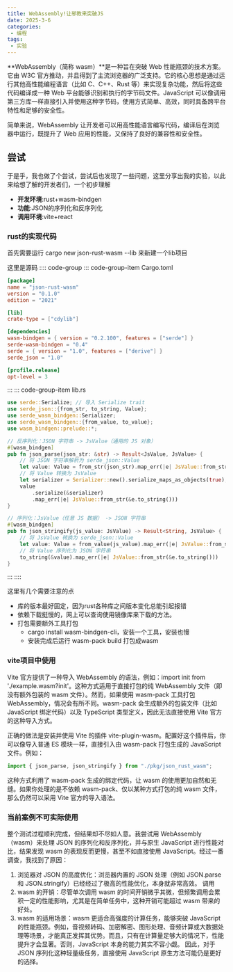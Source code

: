 ```yaml
---
title: WebAssembly!让邪教来突破JS
date: 2025-3-6
categories:
 - 编程
tags:
 - 实验
---
```

 **WebAssembly（简称 wasm）**是一种旨在突破 Web 性能瓶颈的技术方案。它由 W3C 官方推动，并且得到了主流浏览器的广泛支持。它的核心思想是通过运行其他高性能编程语言（比如 C、C++、Rust 等）来实现复杂功能，然后将这些代码编译成一种 Web 平台能够识别和执行的字节码文件。JavaScript 可以像调用第三方库一样直接引入并使用这种字节码，使用方式简单、高效，同时具备跨平台特性和足够的安全性。

简单来说，WebAssembly 让开发者可以用高性能语言编写代码，编译后在浏览器中运行，既提升了 Web 应用的性能，又保持了良好的兼容性和安全性。

## 尝试
于是乎，我也做了个尝试，尝试后也发现了一些问题，这里分享出我的实验，以此来给想了解的开发者们，一个初步理解

- **开发环境**:rust+wasm-bindgen
- **功能**:JSON的序列化和反序列化
- **调用环境**:vite+react

### rust的实现代码

首先需要运行 cargo new json-rust-wasm --lib 来新建一个lib项目

这里是源码
:::: code-group
::: code-group-item Cargo.toml
```toml
[package]
name = "json-rust-wasm"
version = "0.1.0"
edition = "2021"

[lib]
crate-type = ["cdylib"]

[dependencies]
wasm-bindgen = { version = "0.2.100", features = ["serde"] }
serde-wasm-bindgen = "0.4"
serde = { version = "1.0", features = ["derive"] }
serde_json = "1.0"

[profile.release]
opt-level = 3

```
:::
::: code-group-item lib.rs
```rs
use serde::Serialize; // 导入 Serialize trait
use serde_json::{from_str, to_string, Value};
use serde_wasm_bindgen::Serializer;
use serde_wasm_bindgen::{from_value, to_value};
use wasm_bindgen::prelude::*;

// 反序列化：JSON 字符串 -> JsValue（通用的 JS 对象）
#[wasm_bindgen]
pub fn json_parse(json_str: &str) -> Result<JsValue, JsValue> {
    // 将 JSON 字符串解析为 serde_json::Value
    let value: Value = from_str(json_str).map_err(|e| JsValue::from_str(&e.to_string()))?;
    // 将 Value 转换为 JsValue
    let serializer = Serializer::new().serialize_maps_as_objects(true);
    value
        .serialize(&serializer)
        .map_err(|e| JsValue::from_str(&e.to_string()))
}

// 序列化：JsValue（任意 JS 数据） -> JSON 字符串
#[wasm_bindgen]
pub fn json_stringify(js_value: JsValue) -> Result<String, JsValue> {
    // 将 JsValue 转换为 serde_json::Value
    let value: Value = from_value(js_value).map_err(|e| JsValue::from_str(&e.to_string()))?;
    // 将 Value 序列化为 JSON 字符串
    to_string(&value).map_err(|e| JsValue::from_str(&e.to_string()))
}

```
:::
::::

这里有几个需要注意的点
- 库的版本最好固定，因为rust各种库之间版本变化总能引起报错
- 依赖下载挺慢的，网上可以查询使用镜像库来下载的方法。
- 打包需要额外工具打包
  - cargo install wasm-bindgen-cli，安装一个工具，安装也慢
  - 安装完成后运行 wasm-pack build  打包成wasm

### vite项目中使用
Vite 官方提供了一种导入 WebAssembly 的语法，例如：import init from './example.wasm?init'。这种方式适用于直接打包的纯 WebAssembly 文件（即没有额外包装的 wasm 文件）。然而，如果使用 wasm-pack 工具打包 WebAssembly，情况会有所不同。wasm-pack 会生成额外的包装文件（比如 JavaScript 绑定代码）以及 TypeScript 类型定义，因此无法直接使用 Vite 官方的这种导入方式。

正确的做法是安装并使用 Vite 的插件 vite-plugin-wasm。配置好这个插件后，你可以像导入普通 ES 模块一样，直接引入由 wasm-pack 打包生成的 JavaScript 文件。例如：
```ts
import { json_parse, json_stringify } from "./pkg/json_rust_wasm";
```
这种方式利用了 wasm-pack 生成的绑定代码，让 wasm 的使用更加自然和无缝。如果你处理的是不依赖 wasm-pack、仅以某种方式打包的纯 wasm 文件，那么仍然可以采用 Vite 官方的导入语法。
### 当前案例不可实际使用
整个测试过程顺利完成，但结果却不尽如人意。我尝试用 WebAssembly（wasm）来处理 JSON 的序列化和反序列化，并与原生 JavaScript 进行性能对比，结果发现 wasm 的表现反而更慢，甚至不如直接使用 JavaScript。经过一番调查，我找到了原因：

1. 浏览器对 JSON 的高度优化：浏览器内置的 JSON 处理（例如 JSON.parse 和 JSON.stringify）已经经过了极高的性能优化，本身就非常高效。
调用
2. wasm 的开销：尽管单次调用 wasm 的时间开销微乎其微，但频繁调用会累积一定的性能影响，尤其是在简单任务中，这种开销可能超过 wasm 带来的好处。
3. wasm 的适用场景：wasm 更适合高强度的计算任务，能够突破 JavaScript 的性能瓶颈。例如，音视频转码、加密解密、图形处理、音频计算或大数据处理等场景，才能真正发挥其优势。而且，只有在计算量足够大的情况下，性能提升才会显著。否则，JavaScript 本身的能力其实不容小觑。
因此，对于 JSON 序列化这种轻量级任务，直接使用 JavaScript 原生方法可能仍是更好的选择。
